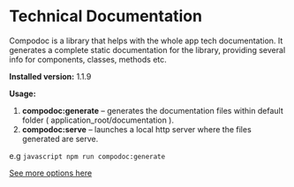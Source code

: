# Technical Documentation

Compodoc is a library that helps with the whole app tech documentation. It generates a complete static documentation for the library, providing several info for components, classes, methods etc.  

**Installed version:** 1.1.9 

**Usage:** 

1. **compodoc:generate** – generates the documentation files within default folder ( application_root/documentation ). 
2. **compodoc:serve** – launches a local http server where the files generated are serve. 

e.g `javascript npm run compodoc:generate`

[See more options here](https://compodoc.app/guides/usage.html)